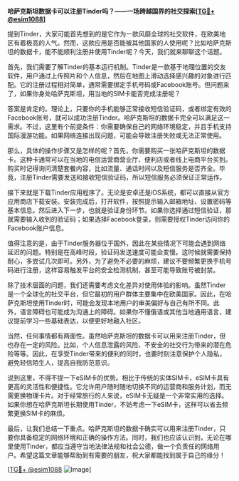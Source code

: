 **哈萨克斯坦数据卡可以注册Tinder吗？——一场跨越国界的社交探索[[TG💪+ @esim1088](https://t.me/s/esim1088)]**

提到Tinder，大家可能首先想到的是它作为一款风靡全球的社交软件，在欧美地区有着极高的人气。然而，这款应用是否能被其他国家的人使用呢？比如哈萨克斯坦的数据卡，能不能顺利注册并使用Tinder呢？今天，我们就来聊聊这个话题。

首先，我们需要了解Tinder的基本运行机制。Tinder是一款基于地理位置的交友软件，用户通过上传照片和个人信息，然后在地图上滑动选择感兴趣的对象进行匹配。它的注册过程相对简单，通常需要绑定手机号码或Facebook账号。但问题来了，如果你身处哈萨克斯坦，用当地的SIM卡能否完成注册呢？

答案是肯定的。理论上，只要你的手机能够正常接收短信验证码，或者绑定有效的Facebook账号，就可以成功注册Tinder。哈萨克斯坦的数据卡完全可以满足这一需求。不过，这里有个前提条件：你需要确保自己的网络环境稳定，并且手机支持国际漫游功能。如果网络连接出现问题，可能会导致注册失败或无法正常使用。

那么，具体的操作步骤又是怎样的呢？首先，你需要购买一张哈萨克斯坦的数据卡。这种卡通常可以在当地的电信运营商营业厅、便利店或者线上电商平台买到。购买时记得询问清楚套餐内容，比如流量、通话时间以及短信服务是否齐全。毕竟，注册Tinder需要发送和接收短信验证码，所以短信服务必须保证正常运作。

接下来就是下载Tinder应用程序了。无论是安卓还是iOS系统，都可以直接从官方应用商店下载安装。安装完成后，打开软件，按照提示输入邮箱地址、设置密码等基本信息。然后进入下一步，也就是验证身份环节。如果你选择通过短信验证，那就需要输入收到的验证码；如果选择Facebook登录，则需要授权Tinder访问你的Facebook账户信息。

值得注意的是，由于Tinder服务器位于国外，因此在某些情况下可能会遇到网络延迟的问题。特别是在高峰时段，验证码发送速度可能会变慢。这时候就需要保持耐心，多尝试几次即可。另外，为了避免不必要的麻烦，建议不要频繁更换手机号码进行注册，这样容易触发平台的安全检测机制，甚至可能导致账号被封禁。

除了技术层面的问题，我们还需要考虑文化差异对使用体验的影响。虽然Tinder是一个全球化的社交平台，但它最初的用户群体主要集中在欧美国家。因此，在哈萨克斯坦使用Tinder时，可能会发现本地用户的审美偏好与自己有所不同。此外，语言障碍也可能成为沟通上的障碍。如果你不懂俄语或其他当地通用语言，建议提前学习一些基础表达，以便更好地融入社区。

当然，任何事情都有两面性。虽然哈萨克斯坦的数据卡可以用来注册Tinder，但也存在一定的风险。比如，个人信息泄露的风险、不安全的社交行为带来的潜在危险等等。因此，在享受Tinder带来的便利的同时，也要时刻注意保护个人隐私，避免轻信陌生人，提高自我防范意识。

说到这里，不得不提一下eSIM卡的优势。相比于传统的实体SIM卡，eSIM卡具有更高的灵活性和便捷性。它允许用户随时随地切换不同的运营商和服务计划，而无需更换物理卡片。对于经常旅行的人来说，eSIM卡无疑是一个非常实用的选择。如果你想在哈萨克斯坦长期使用Tinder，不妨考虑一下eSIM卡，这样可以省去频繁更换SIM卡的麻烦。

最后，让我们总结一下重点。哈萨克斯坦的数据卡确实可以用来注册Tinder，只要你具备稳定的网络环境和正确的操作方法。同时，我们也应该认识到，无论在哪里使用Tinder，都应当遵守当地法律法规和社会公德，做一个负责任的网络用户。希望这篇文章能够帮助到有需要的朋友，祝大家都能找到属于自己的缘分！

[[TG💪+ @esim1088](https://t.me/s/esim1088) ![Image](https://i.postimg.cc/4NQfJmqS/Snipaste-2025-05-13-00-14-12.png)]